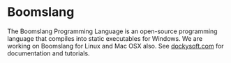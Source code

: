 <h1><b>Boomslang</b></h1>
The Boomslang Programming Language is an open-source programming language that compiles into static executables for Windows. We are working on Boomslang for Linux and Mac OSX also. See <a href="http://dockysoft.com/boomslang">dockysoft.com</a> for documentation and tutorials.
